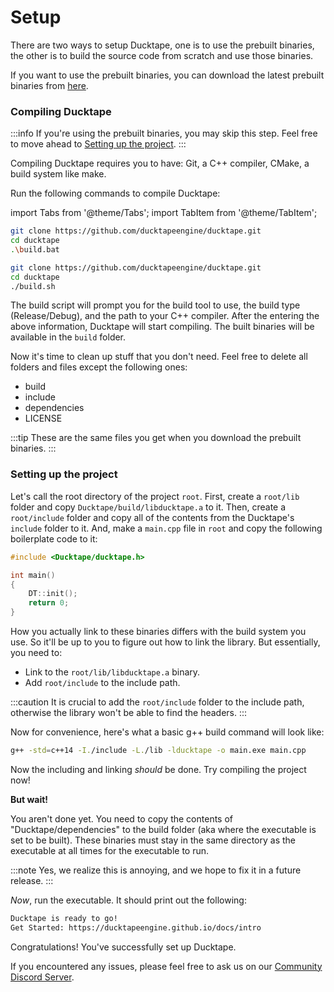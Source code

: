 # Setup

There are two ways to setup Ducktape, one is to use the prebuilt binaries, the other is to build the source code from scratch and use those binaries.

If you want to use the prebuilt binaries, you can download the latest prebuilt binaries from [here](https://github.com/DucktapeEngine/Ducktape/releases/latest).

### Compiling Ducktape
:::info
If you're using the prebuilt binaries, you may skip this step. Feel free to move ahead to [Setting up the project](#setting-up-the-project).
:::

Compiling Ducktape requires you to have: Git, a C++ compiler, CMake, a build system like make.

Run the following commands to compile Ducktape:

import Tabs from '@theme/Tabs';
import TabItem from '@theme/TabItem';

<Tabs>
<TabItem value="windows" label="Windows">

```bash
git clone https://github.com/ducktapeengine/ducktape.git
cd ducktape
.\build.bat
```

</TabItem>
<TabItem value="linux" label="Linux">

```bash
git clone https://github.com/ducktapeengine/ducktape.git
cd ducktape
./build.sh
```

</TabItem>
</Tabs>

The build script will prompt you for the build tool to use, the build type (Release/Debug), and the path to your C++ compiler.
After the entering the above information, Ducktape will start compiling. The built binaries will be available in the `build` folder.

Now it's time to clean up stuff that you don't need. Feel free to delete all folders and files except the following ones:
- build
- include
- dependencies
- LICENSE

:::tip
These are the same files you get when you download the prebuilt binaries.
:::

### Setting up the project

Let's call the root directory of the project `root`. 
First, create a `root/lib` folder and copy `Ducktape/build/libducktape.a` to it. Then, create a `root/include` folder and copy all of the contents from the Ducktape's `include` folder to it.
And, make a `main.cpp` file in `root` and copy the following boilerplate code to it:
```cpp
#include <Ducktape/ducktape.h>

int main()
{
    DT::init();
    return 0;
}
```

How you actually link to these binaries differs with the build system you use. So it'll be up to you to figure out how to link the library. 
But essentially, you need to:
- Link to the `root/lib/libducktape.a` binary.
- Add `root/include` to the include path.

:::caution
It is crucial to add the `root/include` folder to the include path, otherwise the library won't be able to find the headers.
:::

Now for convenience, here's what a basic g++ build command will look like:
```bash
g++ -std=c++14 -I./include -L./lib -lducktape -o main.exe main.cpp
```

Now the including and linking *should* be done.
Try compiling the project now!

**But wait!**

You aren't done yet. You need to copy the contents of "Ducktape/dependencies" to the build folder (aka where the executable is set to be built). These binaries must stay in the same directory as the executable at all times for the executable to run.

:::note
Yes, we realize this is annoying, and we hope to fix it in a future release.
:::

*Now*, run the executable. It should print out the following:
```bash
Ducktape is ready to go!
Get Started: https://ducktapeengine.github.io/docs/intro
```

Congratulations! You've successfully set up Ducktape.

If you encountered any issues, please feel free to ask us on our [Community Discord Server](https://dsc.gg/ducktape).